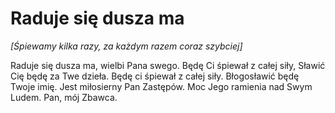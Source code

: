 # Raduje się dusza ma


_[Śpiewamy kilka razy, za każdym razem coraz szybciej]_

Raduje się dusza ma, wielbi Pana swego.
Będę Ci śpiewał z całej siły,
Sławić Cię będę za Twe dzieła.
Będę ci śpiewał z całej siły.
Błogosławić będę Twoje imię.
Jest miłosierny Pan Zastępów.
Moc Jego ramienia nad Swym Ludem.
Pan, mój Zbawca.


